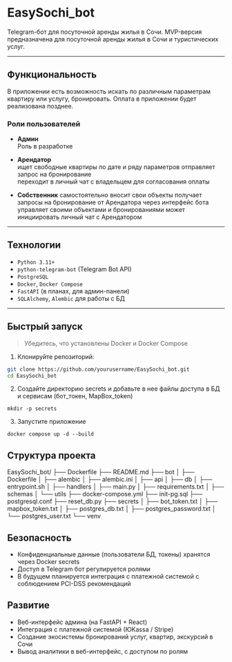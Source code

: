 #  EasySochi_bot

Telegram-бот для посуточной аренды жилья в Сочи. MVP-версия предназначена для посуточной аренды жилья в Сочи и туристических услуг.


---

##  Функциональность
В приложении есть возможность искать по различным параметрам квартиру или услугу,
бронировать. Оплата в приложении будет реализована позднее.
###  Роли пользователей

- **Админ**  
   Роль в разработке

- **Арендатор**  
   ищет свободные квартиры по дате и ряду параметров
   отправляет запрос на бронирование  
   переходит в личный чат с владельцем для согласования оплаты

- **Собственник** 
   самостоятельно вносит свои объекты
   получает запросы на бронирование от Арендатора
   через интерфейс бота управляет своими объектами и бронированиями
   может инициировать личный чат с Арендатором

---

##  Технологии

- `Python 3.11+`
- `python-telegram-bot` (Telegram Bot API)
- `PostgreSQL`
- `Docker`, `Docker Compose`
- `FastAPI` (в планах, для админ-панели)
- `SQLAlchemy`, `Alembic` для работы с БД


---

##  Быстрый запуск

> Убедитесь, что установлены Docker и Docker Compose

1. Клонируйте репозиторий:
```bash
git clone https://github.com/yourusername/EasySochi_bot.git
cd EasySochi_bot
```
2. Создайте директорию secrets и добавьте в нее файлы доступа в БД и сервисам (бот_токен, MapBox_token)
```
mkdir -p secrets

```
3. Запустите приложение

```
docker compose up -d --build
```

## Структура проекта


EasySochi_bot/
├── Dockerfile
├── README.md
├── bot
│   ├── Dockerfile
│   ├── alembic
│   ├── alembic.ini
│   ├── api
│   ├── db
│   ├── entrypoint.sh
│   ├── handlers
│   ├── main.py
│   ├── requirements.txt
│   ├── schemas
│   └── utils
├── docker-compose.yml
├── init-pg.sql
├── postgresql.conf
├── reset_db.py
├── secrets
│   ├── bot_token.txt
│   ├── mapbox_token.txt
│   ├── postgres_db.txt
│   ├── postgres_password.txt
│   └── postgres_user.txt
└── venv


## Безопасность
 * Конфиденциальные данные (пользователи БД, токены) хранятся через Docker secrets
 * Доступ в Telegram бот регулируется ролями
 * В будущем планируется интеграция с платежной системой с соблюдением PCI-DSS рекомендаций

## Развитие

 * Веб-интерфейс админа (на FastAPI + React)
 * Интеграция с платежной системой (ЮKassa / Stripe) 
 * Создание экосистемы бронирований услуг, квартир, экскурсий в Сочи
 * Вывод аналитики в веб-интерфейс, с доступом по ролям

